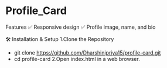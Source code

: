 # Profile_Card
Features
✅ Responsive design
✅ Profile image, name, and bio

🛠 Installation & Setup
1.Clone the Repository
   - git clone https://github.com/Dharshinipriya15/profile-card.git
   - cd profile-card
2.Open index.html in a web browser.
